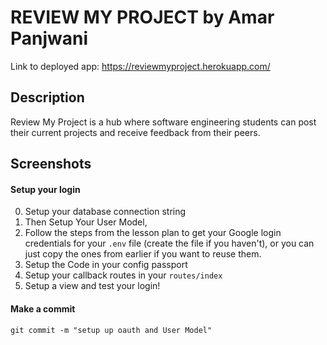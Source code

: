 # REVIEW MY PROJECT by Amar Panjwani

Link to deployed app: https://reviewmyproject.herokuapp.com/

## Description

Review My Project is a hub where software engineering students can post their current projects and receive feedback from their peers.


## Screenshots


#### Setup your login

0. Setup your database connection string
1. Then Setup Your User Model, 
2. Follow the steps from the lesson plan to get your Google login credentials for your `.env` file (create the file if you haven't), or you can just copy the ones from earlier if you want to reuse them.
3. Setup the Code in your config passport 
4. Setup your callback routes in your `routes/index`
5. Setup a view and test your login!

#### Make a commit 

```git commit -m "setup up oauth and User Model"```
